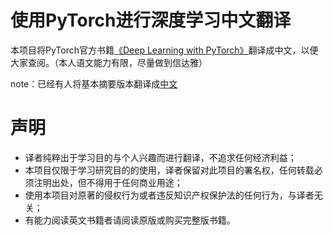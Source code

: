 # 使用PyTorch进行深度学习中文翻译

本项目将PyTorch官方书籍[《Deep Learning with PyTorch》](https://github.com/deep-learning-with-pytorch/dlwpt-code)翻译成中文，以便大家查阅。（本人语文能力有限，尽量做到信达雅）


note：已经有人将基本摘要版本翻译成[中文](https://tangshusen.me/Deep-Learning-with-PyTorch-Chinese/#/?id=deep-learning-with-pytorch-chinese)

# 声明
- 译者纯粹出于学习目的与个人兴趣而进行翻译，不追求任何经济利益；
- 本项目仅限于学习研究目的的使用，译者保留对此项目的署名权，任何转载必须注明出处，但不得用于任何商业用途；
- 使用本项目对原著的侵权行为或者违反知识产权保护法的任何行为，与译者无关；
- 有能力阅读英文书籍者请阅读原版或购买完整版书籍。

